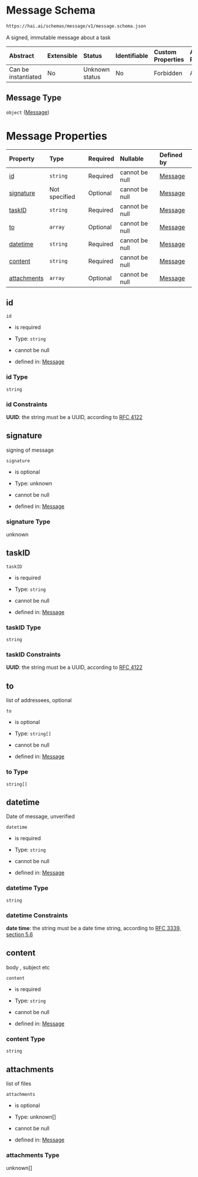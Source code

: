# Message Schema

```txt
https://hai.ai/schemas/message/v1/message.schema.json
```

A signed, immutable message about a task

| Abstract            | Extensible | Status         | Identifiable | Custom Properties | Additional Properties | Access Restrictions | Defined In                                                                             |
| :------------------ | :--------- | :------------- | :----------- | :---------------- | :-------------------- | :------------------ | :------------------------------------------------------------------------------------- |
| Can be instantiated | No         | Unknown status | No           | Forbidden         | Allowed               | none                | [message.schema.json](../../out/message/v1/message.schema.json "open original schema") |

## Message Type

`object` ([Message](message.md))

# Message Properties

| Property                    | Type          | Required | Nullable       | Defined by                                                                                                                   |
| :-------------------------- | :------------ | :------- | :------------- | :--------------------------------------------------------------------------------------------------------------------------- |
| [id](#id)                   | `string`      | Required | cannot be null | [Message](message-properties-id.md "https://hai.ai/schemas/message/v1/message.schema.json#/properties/id")                   |
| [signature](#signature)     | Not specified | Optional | cannot be null | [Message](message-properties-signature.md "https://hai.ai/schemas/message/v1/message.schema.json#/properties/signature")     |
| [taskID](#taskid)           | `string`      | Required | cannot be null | [Message](message-properties-taskid.md "https://hai.ai/schemas/message/v1/message.schema.json#/properties/taskID")           |
| [to](#to)                   | `array`       | Optional | cannot be null | [Message](message-properties-to.md "https://hai.ai/schemas/message/v1/message.schema.json#/properties/to")                   |
| [datetime](#datetime)       | `string`      | Required | cannot be null | [Message](message-properties-datetime.md "https://hai.ai/schemas/message/v1/message.schema.json#/properties/datetime")       |
| [content](#content)         | `string`      | Required | cannot be null | [Message](message-properties-content.md "https://hai.ai/schemas/message/v1/message.schema.json#/properties/content")         |
| [attachments](#attachments) | `array`       | Optional | cannot be null | [Message](message-properties-attachments.md "https://hai.ai/schemas/message/v1/message.schema.json#/properties/attachments") |

## id



`id`

* is required

* Type: `string`

* cannot be null

* defined in: [Message](message-properties-id.md "https://hai.ai/schemas/message/v1/message.schema.json#/properties/id")

### id Type

`string`

### id Constraints

**UUID**: the string must be a UUID, according to [RFC 4122](https://tools.ietf.org/html/rfc4122 "check the specification")

## signature

signing of message

`signature`

* is optional

* Type: unknown

* cannot be null

* defined in: [Message](message-properties-signature.md "https://hai.ai/schemas/message/v1/message.schema.json#/properties/signature")

### signature Type

unknown

## taskID



`taskID`

* is required

* Type: `string`

* cannot be null

* defined in: [Message](message-properties-taskid.md "https://hai.ai/schemas/message/v1/message.schema.json#/properties/taskID")

### taskID Type

`string`

### taskID Constraints

**UUID**: the string must be a UUID, according to [RFC 4122](https://tools.ietf.org/html/rfc4122 "check the specification")

## to

list of addressees, optional

`to`

* is optional

* Type: `string[]`

* cannot be null

* defined in: [Message](message-properties-to.md "https://hai.ai/schemas/message/v1/message.schema.json#/properties/to")

### to Type

`string[]`

## datetime

Date of message, unverified

`datetime`

* is required

* Type: `string`

* cannot be null

* defined in: [Message](message-properties-datetime.md "https://hai.ai/schemas/message/v1/message.schema.json#/properties/datetime")

### datetime Type

`string`

### datetime Constraints

**date time**: the string must be a date time string, according to [RFC 3339, section 5.6](https://tools.ietf.org/html/rfc3339 "check the specification")

## content

body , subject etc

`content`

* is required

* Type: `string`

* cannot be null

* defined in: [Message](message-properties-content.md "https://hai.ai/schemas/message/v1/message.schema.json#/properties/content")

### content Type

`string`

## attachments

list of files

`attachments`

* is optional

* Type: unknown\[]

* cannot be null

* defined in: [Message](message-properties-attachments.md "https://hai.ai/schemas/message/v1/message.schema.json#/properties/attachments")

### attachments Type

unknown\[]
